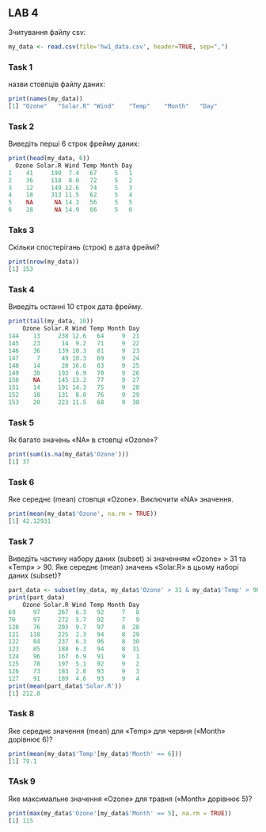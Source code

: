 ## LAB 4
Зчитування файлу csv:
```r
my_data <- read.csv(file='hw1_data.csv', header=TRUE, sep=",")
```
### Task 1
назви стовпців файлу даних:
```r
print(names(my_data))
[1] "Ozone"   "Solar.R" "Wind"    "Temp"    "Month"   "Day" 
```
### Task 2
Виведіть перші 6 строк фрейму даних:
```r
print(head(my_data, 6))
  Ozone Solar.R Wind Temp Month Day
1    41     190  7.4   67     5   1
2    36     118  8.0   72     5   2
3    12     149 12.6   74     5   3
4    18     313 11.5   62     5   4
5    NA      NA 14.3   56     5   5
6    28      NA 14.9   66     5   6
```
### Taks 3
Скільки спостерігань (строк) в дата фреймі?
```r
print(nrow(my_data))
[1] 153
```
### Task 4
Виведіть останні 10 строк дата фрейму.
```r
print(tail(my_data, 10))
    Ozone Solar.R Wind Temp Month Day
144    13     238 12.6   64     9  21
145    23      14  9.2   71     9  22
146    36     139 10.3   81     9  23
147     7      49 10.3   69     9  24
148    14      20 16.6   63     9  25
149    30     193  6.9   70     9  26
150    NA     145 13.2   77     9  27
151    14     191 14.3   75     9  28
152    18     131  8.0   76     9  29
153    20     223 11.5   68     9  30
```
### Task 5
Як багато значень «NA» в стовпці «Ozone»?
```r
print(sum(is.na(my_data$'Ozone')))
[1] 37
```
### Task 6
Яке середнє (mean) стовпця «Ozone». Виключити «NA» значення.
```r
print(mean(my_data$'Ozone', na.rm = TRUE))
[1] 42.12931
```
### Task 7
Виведіть частину набору даних (subset) зі значенням «Ozone» > 31 та «Temp» > 90. Яке середнє (mean) значень «Solar.R» в цьому наборі даних (subset)?
```r
part_data <- subset(my_data, my_data$'Ozone' > 31 & my_data$'Temp' > 90)
print(part_data)
    Ozone Solar.R Wind Temp Month Day
69     97     267  6.3   92     7   8
70     97     272  5.7   92     7   9
120    76     203  9.7   97     8  28
121   118     225  2.3   94     8  29
122    84     237  6.3   96     8  30
123    85     188  6.3   94     8  31
124    96     167  6.9   91     9   1
125    78     197  5.1   92     9   2
126    73     183  2.8   93     9   3
127    91     189  4.6   93     9   4
print(mean(part_data$'Solar.R'))
[1] 212.8
```
### Task 8
Яке середнє значення (mean) для «Temp» для червня («Month» дорівнює 6)?
```r
print(mean(my_data$'Temp'[my_data$'Month' == 6]))
[1] 79.1
```
### TAsk 9
Яке максимальне значення «Ozone» для травня («Month» дорівнює 5)?
```r
print(max(my_data$'Ozone'[my_data$'Month' == 5], na.rm = TRUE))
[1] 115
```
